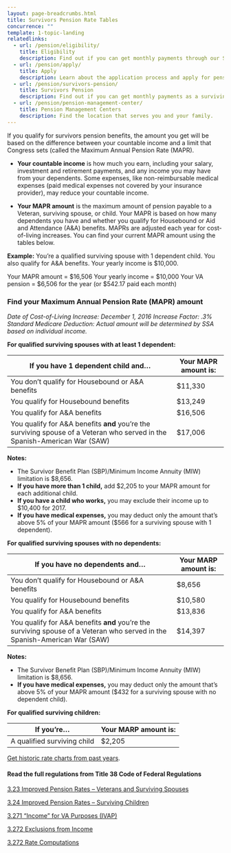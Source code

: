 ```yaml
---
layout: page-breadcrumbs.html
title: Survivors Pension Rate Tables
concurrence: "" 
template: 1-topic-landing
relatedlinks:
  - url: /pension/eligibility/
    title: Eligibility
    description: Find out if you can get monthly payments through our Survivors Pension program.
  - url: /pension/apply/
    title: Apply
    description: Learn about the application process and apply for pension benefits.
  - url: /pension/survivors-pension/
    title: Survivors Pension
    description: Find out if you can get monthly payments as a surviving spouse. 
  - url: /pension/pension-management-center/
    title: Pension Management Centers
    description: Find the location that serves you and your family. 
---
```


<div class="va-introtext">

If you qualify for survivors pension benefits, the amount you get will be based on the difference between your countable income and a limit that Congress sets (called the Maximum Annual Pension Rate (MAPR). 

</div>

- **Your countable income** is how much you earn, including your salary, investment and retirement payments, and any income you may have from your dependents. Some expenses, like non-reimbursable medical expenses (paid medical expenses not covered by your insurance provider), may reduce your countable income.

- **Your MAPR amount** is the maximum amount of pension payable to a Veteran, surviving spouse, or child. Your MAPR is based on how many dependents you have and whether you qualify for Housebound or Aid and Attendance (A&A) benefits. MAPRs are adjusted each year for cost-of-living increases. You can find your current MAPR amount using the tables below.

**Example:**
You’re a qualified surviving spouse with 1 dependent child. You also qualify for A&A benefits. Your yearly income is $10,000.

Your MAPR amount = $16,506
Your yearly income = $10,000
Your VA pension = $6,506 for the year (or $542.17 paid each month)

### Find your Maximum Annual Pension Rate (MAPR) amount

*Date of Cost-of-Living Increase: December 1, 2016*
*Increase Factor: .3%*
*Standard Medicare Deduction: Actual amount will be determined by SSA based on individual income.*

**For qualified surviving spouses with at least 1 dependent:**

| **If you have 1 dependent child and…** | **Your MAPR amount is:** | 
| --- | --- | 
| You don’t qualify for Housebound or A&A benefits | $11,330 | 
| You qualify for Housebound benefits | $13,249| 
| You qualify for A&A benefits| $16,506| 
| You qualify for A&A benefits **and** you’re the surviving spouse of a Veteran who served in the Spanish-American War (SAW) | $17,006 | 

**Notes:** 
- The Survivor Benefit Plan (SBP)/Minimum Income Annuity (MIW) limitation is $8,656.
- **If you have more than 1 child,** add $2,205 to your MAPR amount for each additional child. 
- **If you have a child who works,** you may exclude their income up to $10,400 for 2017.
- **If you have medical expenses,** you may deduct only the amount that’s above 5% of your MAPR amount ($566 for a surviving spouse with 1 dependent).

**For qualified surviving spouses with no dependents:**

| **If you have no dependents and…** | **Your MARP amount is:** |
| --- | --- |
| You don’t qualify for Housebound or A&A benefits | $8,656 |
| You qualify for Housebound benefits | $10,580 | 
| You qualify for A&A benefits | $13,836 | 
| You qualify for A&A benefits **and** you’re the surviving spouse of a Veteran who served in the Spanish-American War (SAW) | $14,397 |

**Notes:**
- The Survivor Benefit Plan (SBP)/Minimum Income Annuity (MIW) limitation is $8,656.
- **If you have medical expenses,** you may deduct only the amount that’s above 5% of your MAPR amount ($432 for a surviving spouse with no dependent child). 

**For qualified surviving children:**

| **If you’re…**| **Your MARP amount is:** |
| --- | --- | 
| A qualified surviving child  | $2,205 |

[Get historic rate charts from past years](http://www.benefits.va.gov/pension/current_rates_survivor_pen.asp).

#### Read the full regulations from Title 38 Code of Federal Regulations

[3.23 Improved Pension Rates – Veterans and Surviving Spouses](https://www.ecfr.gov/cgi-bin/text-idx?SID=ad275643432556b9dda942343fb89296&mc=true&node=pt38.1.3&rgn=div58#se38.1.3_123)

[3.24 Improved Pension Rates – Surviving Children](https://www.ecfr.gov/cgi-bin/text-idx?SID=ad275643432556b9dda942343fb89296&mc=true&node=pt38.1.3&rgn=div58#se38.1.3_123)

[3.271 “Income” for VA Purposes (IVAP)](https://www.ecfr.gov/cgi-bin/text-idx?SID=ad275643432556b9dda942343fb89296&mc=true&node=pt38.1.3&rgn=div58#se38.1.3_123)

[3.272 Exclusions from Income](https://www.ecfr.gov/cgi-bin/text-idx?SID=ad275643432556b9dda942343fb89296&mc=true&node=pt38.1.3&rgn=div58#se38.1.3_123)

[3.272 Rate Computations](https://www.ecfr.gov/cgi-bin/text-idx?SID=ad275643432556b9dda942343fb89296&mc=true&node=pt38.1.3&rgn=div58#se38.1.3_123) 
